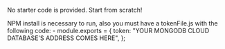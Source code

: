 No starter code is provided. Start from scratch!

NPM install is necessary to run, also you must have a tokenFile.js with the following code:
    -   module.exports = {
            token: "YOUR MONGODB CLOUD DATABASE'S ADDRESS COMES HERE",
        };
